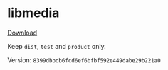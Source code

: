# libmedia

[Download](https://github.com/zhaohappy/libmedia/actions/workflows/pages.yml)

Keep `dist`, `test` and `product` only.

Version: `8399dbbdb6fcd6ef6bfbf592e449dabe29b221a0`
